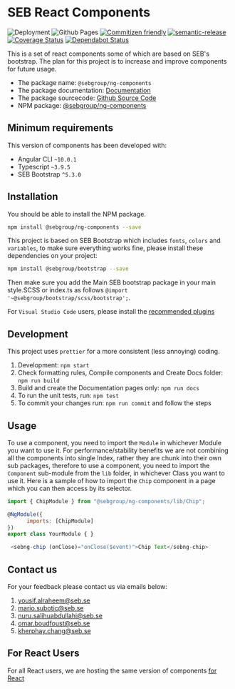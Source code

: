 # SEB React Components

![Deployment](https://github.com/sebgroup/ng-components/workflows/Deployment/badge.svg)
![Github Pages](https://github.com/sebgroup/ng-components/workflows/Github%20Pages/badge.svg)
[![Commitizen friendly](https://img.shields.io/badge/commitizen-friendly-brightgreen.svg)](http://commitizen.github.io/cz-cli/)
[![semantic-release](https://img.shields.io/badge/%20%20%F0%9F%93%A6%F0%9F%9A%80-semantic--release-e10079.svg)](https://github.com/semantic-release/semantic-release)
[![Coverage Status](https://coveralls.io/repos/github/sebgroup/ng-components/badge.svg?branch=master)](https://coveralls.io/github/sebgroup/ng-components?branch=master)
[![Dependabot Status](https://api.dependabot.com/badges/status?host=github&repo=sebgroup/ng-components)](https://dependabot.com)

This is a set of react components some of which are based on SEB's bootstrap. The plan for this project is to increase and improve components for future usage.

-   The package name: `@sebgroup/ng-components`
-   The package documentation: [Documentation](https://sebgroup.github.io/ng-components)
-   The package sourcecode: [Github Source Code](https://github.com/sebgroup/ng-components)
-   NPM package: [@sebgroup/ng-components](https://www.npmjs.com/package/@sebgroup/ng-components)

## Minimum requirements

This version of components has been developed with:

-   Angular CLI `~10.0.1`
-   Typescript `~3.9.5`
-   SEB Bootstrap `^5.3.0`

## Installation

You should be able to install the NPM package.

```bash
npm install @sebgroup/ng-components --save
```

This project is based on SEB Bootstrap which includes `fonts`, `colors` and `variables`, to make sure everything works fine, please install these dependencies on your project:

```bash
npm install @sebgroup/bootstrap --save
```

Then make sure you add the Main SEB bootstrap package in your main style.SCSS or index.ts as follows
`@import '~@sebgroup/bootstrap/scss/bootstrap';`.

For `Visual Studio Code` users, please install the [recommended plugins](.vscode/extensions.json)

## Development

This project uses `prettier` for a more consistent (less annoying) coding.

1. Development: `npm start`
2. Check formatting rules, Compile components and Create Docs folder: `npm run build`
3. Build and create the Documentation pages only: `npm run docs`
4. To run the unit tests, run: `npm test`
5. To commit your changes run: `npm run commit` and follow the steps

## Usage

To use a component, you need to import the `Module` in whichever Module you want to use it. For performance/stability benefits we are not combining all the components into single Index, rather they are chunk into their own sub packages, therefore to use a component, you need to import the `Component` sub-module from the `lib` folder, in whichever Class you want to use it. Here is a sample of how to import the `Chip` component in a page which you can then access by its selector.

```javascript
import { ChipModule } from "@sebgroup/ng-components/lib/Chip";

@NgModule({
      imports: [ChipModule]
})
export class YourModule { }

 <sebng-chip (onClose)="onClose($event)">Chip Text</sebng-chip>
```

## Contact us

For your feedback please contact us via emails below:

1. yousif.alraheem@seb.se
2. mario.subotic@seb.se
3. nuru.salihuabdullahi@seb.se
4. omar.boudfoust@seb.se
5. kherphay.chang@seb.se

## For React Users

For all React users, we are hosting the same version of components [for React](https://github.com/sebgroup/react-components)

